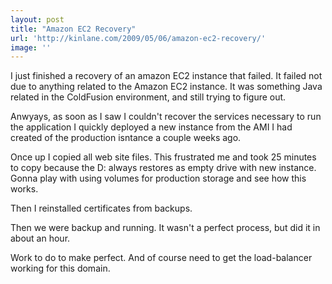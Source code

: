 ```yaml
---
layout: post
title: "Amazon EC2 Recovery"
url: 'http://kinlane.com/2009/05/06/amazon-ec2-recovery/'
image: ''
---
```


I just finished a recovery of an amazon EC2 instance that failed. It failed not due to anything related to the Amazon EC2 instance. It was something Java related in the ColdFusion environment, and still trying to figure out.

Anwyays, as soon as I saw I couldn't recover the services necessary to run the application I quickly deployed a new instance from the AMI I had created of the production isntance a couple weeks ago.

Once up I copied all web site files. This frustrated me and took 25 minutes to copy because the D: always restores as empty drive with new instance. Gonna play with using volumes for production storage and see how this works.

Then I reinstalled certificates from backups.

Then we were backup and running. It wasn't a perfect process, but did it in about an hour.

Work to do to make perfect. And of course need to get the load-balancer working for this domain.